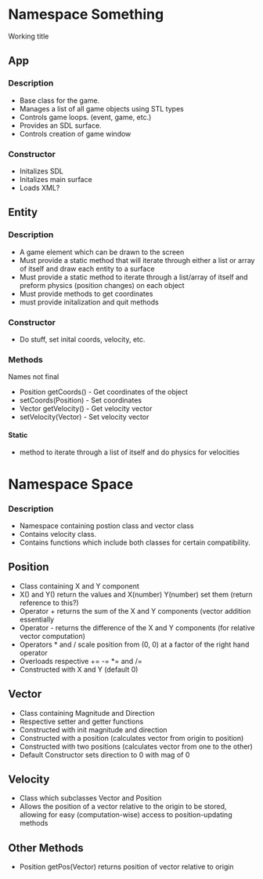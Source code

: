 # Namespace Something #
Working title

## App ##

### Description ###
- Base class for the game.
- Manages a list of all game objects using STL types
- Controls game loops. (event, game, etc.)
- Provides an SDL surface.
- Controls creation of game window

### Constructor ###
- Initalizes SDL
- Initalizes main surface
- Loads XML?

## Entity ##

### Description ###
- A game element which can be drawn to the screen
- Must provide a static method that will iterate through either a list or array of itself and draw each entity to a surface
- Must provide a static method to iterate through a list/array of itself and preform physics (position changes)  on each object
- Must provide methods to get coordinates
- must provide initalization and quit methods

### Constructor ###
- Do stuff, set inital coords, velocity, etc.

### Methods ###
Names not final
- Position getCoords() - Get coordinates of the object
- setCoords(Position) - Set coordinates
- Vector getVelocity() - Get velocity vector
- setVelocity(Vector) - Set velocity vector

#### Static ####
- method to iterate through a list of itself and do physics for velocities

# Namespace Space #

### Description ###
- Namespace containing postion class and vector class
- Contains velocity class.
- Contains functions which include both classes for certain compatibility.

## Position ##
- Class containing X and Y component
- X() and Y() return the values and X(number) Y(number) set them (return reference to this?)
- Operator + returns the sum of the X and Y components (vector addition essentially
- Operator - returns the difference of the X and Y components (for relative vector computation)
- Operators * and / scale position from (0, 0) at a factor of the right hand operator
- Overloads respective += -= *= and /=
- Constructed with X and Y (default 0)

## Vector ##
- Class containing Magnitude and Direction
- Respective setter and getter functions
- Constructed with init magnitude and direction
- Constructed with a position (calculates vector from origin to position)
- Constructed with two positions (calculates vector from one to the other)
- Default Constructor sets direction to 0 with mag of 0

## Velocity ##
- Class which subclasses Vector and Position
- Allows the position of a vector relative to the origin to be stored,
  allowing for easy (computation-wise) access to position-updating methods

## Other Methods ##
- Position getPos(Vector) returns position of vector relative to origin
